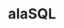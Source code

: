 ---
git: https://github.com/agershun/alasql
logohandle: alasql
sort: alasql
title: alaSQL
website: http://alasql.org/
---